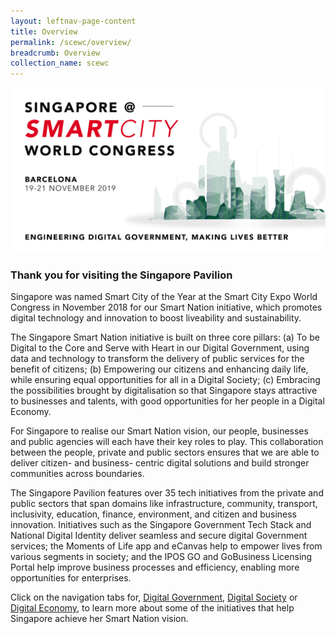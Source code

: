 ```yaml
---
layout: leftnav-page-content
title: Overview
permalink: /scewc/overview/
breadcrumb: Overview
collection_name: scewc
---
```


![Smart City Expo 2019 GovTech Projects](/images/Smart-City-Expo-banner.png)

### **Thank you for visiting the Singapore Pavilion**

Singapore was named Smart City of the Year at the Smart City Expo World Congress in November 2018 for our Smart Nation initiative, which promotes digital technology and innovation to boost liveability and sustainability. 
 
The Singapore Smart Nation initiative is built on three core pillars:
(a) To be Digital to the Core and Serve with Heart in our Digital Government, using data and technology to transform the delivery of public services for the benefit of citizens;
(b) Empowering our citizens and enhancing daily life, while ensuring equal opportunities for all in a Digital Society; 
(c) Embracing the possibilities brought by digitalisation so that Singapore stays attractive to businesses and talents, with good opportunities for her people in a Digital Economy.
 
For Singapore to realise our Smart Nation vision, our people, businesses and public agencies will each have their key roles to play. This collaboration between the people, private and public sectors ensures that we are able to deliver citizen- and business- centric digital solutions and build stronger communities across boundaries. 
 
The Singapore Pavilion features over 35 tech initiatives from the private and public sectors that span domains like infrastructure, community, transport, inclusivity, education, finance, environment, and citizen and business innovation. Initiatives such as the Singapore Government Tech Stack and National Digital Identity deliver seamless and secure digital Government services; the Moments of Life app and eCanvas help to empower lives from various segments in society; and the IPOS GO and GoBusiness Licensing Portal help improve business processes and efficiency, enabling more opportunities for enterprises. 
 
Click on the navigation tabs for, [Digital Government](/_scewc/2-digital-government.md), [Digital Society](/_scewc/3-digital-society.md) or [Digital Economy](/_scewc/4-digital-economy.md), to learn more about some of the initiatives that help Singapore achieve her Smart Nation vision.
